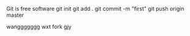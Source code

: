 Git is free software
git init
git add .
git commit -m "first"
git push origin master

wanggggggg
wxt fork
gjy
